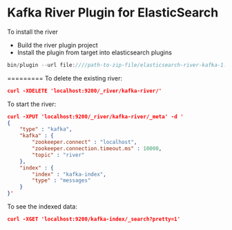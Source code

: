 Kafka River Plugin for ElasticSearch
=========

To install the river

* Build the river plugin project
* Install the plugin from target into elasticsearch plugins

```javascript
bin/plugin --url file:////path-to-zip-file/elasticsearch-river-kafka-1.0.0-SNAPSHOT-plugin.zip --install kafka-river
```

=========
To delete the existing river:

```json
curl -XDELETE 'localhost:9200/_river/kafka-river/'
```

To start the river:

```json
curl -XPUT 'localhost:9200/_river/kafka-river/_meta' -d '
{
    "type" : "kafka",
    "kafka" : {
        "zookeeper.connect" : "localhost", 
        "zookeeper.connection.timeout.ms" : 10000,
        "topic" : "river"
    },
    "index" : {
        "index" : "kafka-index",
        "type" : "messages"
    }
}'
```

To see the indexed data:

```json
curl -XGET 'localhost:9200/kafka-index/_search?pretty=1'
```

